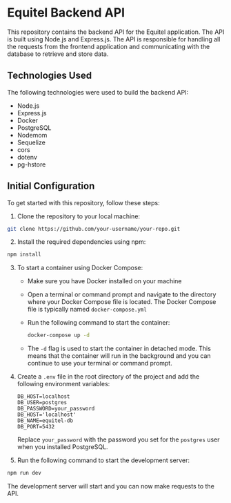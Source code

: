 # Equitel Backend API

This repository contains the backend API for the Equitel application. The API is built using Node.js and Express.js. The API is responsible for handling all the requests from the frontend application and communicating with the database to retrieve and store data.

## Technologies Used
The following technologies were used to build the backend API:

- Node.js
- Express.js
- Docker
- PostgreSQL
- Nodemom
- Sequelize
- cors
- dotenv
- pg-hstore

## Initial Configuration

To get started with this repository, follow these steps:

1. Clone the repository to your local machine:

```bash
git clone https://github.com/your-username/your-repo.git
```

2. Install the required dependencies using npm:

```bash
npm install
```

3. To start a container using Docker Compose:

   - Make sure you have Docker installed on your machine
   - Open a terminal or command prompt and navigate to the directory where your Docker Compose file is located. The Docker Compose file is typically named `docker-compose.yml`
   - Run the following command to start the container:

      ```bash
      docker-compose up -d
      ```
    - The `-d` flag is used to start the container in detached mode. This means that the container will run in the background and you can continue to use your terminal or command prompt.

4. Create a `.env` file in the root directory of the project and add the following environment variables:

    ```env
    DB_HOST=localhost
    DB_USER=postgres
    DB_PASSWORD=your_password
    DB_HOST='localhost'
    DB_NAME=equitel-db
    DB_PORT=5432
    ```

    Replace `your_password` with the password you set for the `postgres` user when you installed PostgreSQL.

5. Run the following command to start the development server:

```bash
npm run dev
```

The development server will start and you can now make requests to the API.

